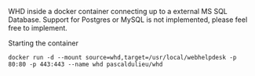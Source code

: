 WHD inside a docker container connecting up to a external MS SQL Database. Support for Postgres or MySQL is not implemented, please feel free to implement.

Starting the container

```
docker run -d --mount source=whd,target=/usr/local/webhelpdesk -p 80:80 -p 443:443 --name whd pascaldulieu/whd
```
